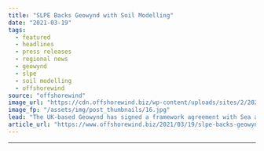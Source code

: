 ```yaml
---
title: "SLPE Backs Geowynd with Soil Modelling"
date: "2021-03-19"
tags: 
  - featured
  - headlines
  - press releases
  - regional news
  - geowynd
  - slpe
  - soil modelling
  - offshorewind
source: "offshorewind"
image_url: "https://cdn.offshorewind.biz/wp-content/uploads/sites/2/2021/03/19154004/Geowynd-Backs-SLPE-with-Soil-Modelling.jpg"
image_fp: "/assets/img/post_thumbnails/16.jpg"
lead: "The UK-based Geowynd has signed a framework agreement with Sea and Land Project Engineering&#160;(SLPE)"
article_url: "https://www.offshorewind.biz/2021/03/19/slpe-backs-geowynd-with-soil-modelling/"
---
```


---
